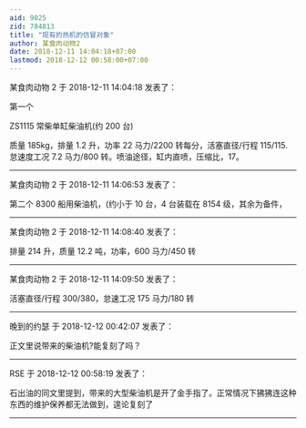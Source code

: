 ```yaml
---
aid: 9025
zid: 784813
title: "现有的热机的仿冒对象"
author: 某食肉动物2
date: 2018-12-11 14:04:18+07:00
lastmod: 2018-12-12 00:58:00+07:00
---
```


某食肉动物 2 于 2018-12-11 14:04:18 发表了：

第一个

ZS1115 常柴单缸柴油机(约 200 台)

质量 185kg，排量 1.2 升，功率 22 马力/2200 转每分，活塞直径/行程 115/115. 怠速度工况 7.2 马力/800 转。喷油途径，缸内直喷，压缩比，17。

---

某食肉动物 2 于 2018-12-11 14:06:53 发表了：

第二个 8300 船用柴油机，(约小于 10 台，4 台装载在 8154 级，其余为备件，

---

某食肉动物 2 于 2018-12-11 14:08:40 发表了：

排量 214 升，质量 12.2 吨，功率，600 马力/450 转

---

某食肉动物 2 于 2018-12-11 14:09:50 发表了：

活塞直径/行程 300/380，怠速工况 175 马力/180 转

---

晚到的约瑟 于 2018-12-12 00:42:07 发表了：

正文里说带来的柴油机?能复刻了吗？

---

RSE 于 2018-12-12 00:58:19 发表了：

石出油的同文里提到，带来的大型柴油机是开了金手指了。正常情况下狒狒连这种东西的维护保养都无法做到，遑论复刻了

---
